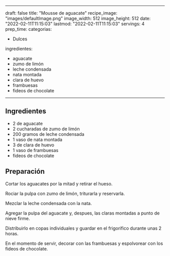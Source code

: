 
---
draft: false
title: "Mousse de aguacate"
recipe_image: "images/defaultImage.png"
image_width: 512
image_height: 512
date: "2022-02-11T11:15:03"
lastmod: "2022-02-11T11:15:03"
servings: 4
prep_time: 
categorias:
  - Dulces

ingredientes:
  - aguacate
  - zumo de limón
  - leche condensada
  - nata montada
  - clara de huevo
  - frambuesas
  - fideos de chocolate
---

## Ingredientes
- 2  de aguacate
- 2 cucharadas de zumo de limón
- 200 gramos de leche condensada
- 1 vaso de nata montada
- 3  de clara de huevo
- 1 vaso de frambuesas
- fideos de chocolate

## Preparación
Cortar los aguacates por la mitad y retirar el hueso.

Rociar la pulpa con zumo de limón, triturarla y reservarla.

Mezclar la leche condensada con la nata.

Agregar la pulpa del aguacate y, despues, las claras montadas a punto de nieve firme.

Distribuirlo en copas individuales y guardar en el frigorifico durante unas 2 horas.

En el momento de servir, decorar con las frambuesas y espolvorear con los fideos de chocolate.


